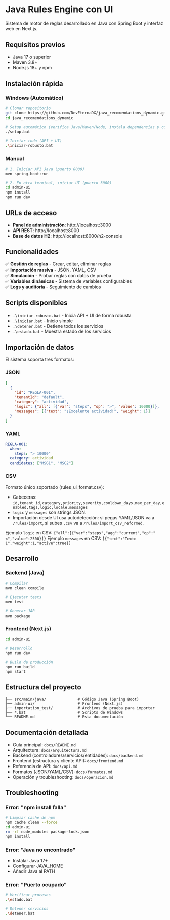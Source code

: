 # Java Rules Engine con UI

Sistema de motor de reglas desarrollado en Java con Spring Boot y interfaz web en Next.js.

## Requisitos previos

- Java 17 o superior
- Maven 3.8+
- Node.js 18+ y npm

## Instalación rápida

### Windows (Automático)
```bash
# Clonar repositorio
git clone https://github.com/DevEternaDX/java_recomendations_dynamic.git
cd java_recomendations_dynamic

# Setup automático (verifica Java/Maven/Node, instala dependencias y compila)
./setup.bat

# Iniciar todo (API + UI)
.\iniciar-robusto.bat
```

### Manual
```bash
# 1. Iniciar API Java (puerto 8000)
mvn spring-boot:run

# 2. En otra terminal, iniciar UI (puerto 3000)
cd admin-ui
npm install
npm run dev
```

## URLs de acceso

- **Panel de administración**: http://localhost:3000
- **API REST**: http://localhost:8000
- **Base de datos H2**: http://localhost:8000/h2-console

## Funcionalidades

✅ **Gestión de reglas** - Crear, editar, eliminar reglas  
✅ **Importación masiva** - JSON, YAML, CSV  
✅ **Simulación** - Probar reglas con datos de prueba  
✅ **Variables dinámicas** - Sistema de variables configurables  
✅ **Logs y auditoría** - Seguimiento de cambios  

## Scripts disponibles

- `.\iniciar-robusto.bat` - Inicia API + UI de forma robusta
- `.\iniciar.bat` - Inicio simple
- `.\detener.bat` - Detiene todos los servicios
- `.\estado.bat` - Muestra estado de los servicios

## Importación de datos

El sistema soporta tres formatos:

### JSON
```json
[
  {
    "id": "REGLA-001",
    "tenantId": "default",
    "category": "actividad",
    "logic": {"all": [{"var": "steps", "op": ">", "value": 10000}]},
    "messages": [{"text": "¡Excelente actividad!", "weight": 1}]
  }
]
```

### YAML
```yaml
REGLA-001:
  when:
    steps: "> 10000"
  category: actividad
  candidates: ["MSG1", "MSG2"]
```

### CSV
Formato único soportado (rules_ui_format.csv):
- Cabeceras: `id,tenant_id,category,priority,severity,cooldown_days,max_per_day,enabled,tags,logic,locale,messages`
- `logic` y `messages` son strings JSON.
- Importación desde UI usa autodetección: si pegas YAML/JSON va a `/rules/import`, si subes `.csv` va a `/rules/import_csv_reformed`.

Ejemplo `logic` en CSV: `{"all":[{"var":"steps","agg":"current","op":"<","value":2500}]}`
Ejemplo `messages` en CSV: `[{"text":"Texto 1","weight":1,"active":true}]`

## Desarrollo

### Backend (Java)
```bash
# Compilar
mvn clean compile

# Ejecutar tests
mvn test

# Generar JAR
mvn package
```

### Frontend (Next.js)
```bash
cd admin-ui

# Desarrollo
npm run dev

# Build de producción
npm run build
npm start
```

## Estructura del proyecto

```
├── src/main/java/              # Código Java (Spring Boot)
├── admin-ui/                   # Frontend (Next.js)
├── importation_test/           # Archivos de prueba para importar
├── *.bat                       # Scripts de Windows
└── README.md                   # Esta documentación
```

## Documentación detallada

- Guía principal: `docs/README.md`
- Arquitectura: `docs/arquitectura.md`
- Backend (controladores/servicios/entidades): `docs/backend.md`
- Frontend (estructura y cliente API): `docs/frontend.md`
- Referencia de API: `docs/api.md`
- Formatos (JSON/YAML/CSV): `docs/formatos.md`
- Operación y troubleshooting: `docs/operacion.md`

## Troubleshooting

### Error: "npm install falla"
```bash
# Limpiar cache de npm
npm cache clean --force
cd admin-ui
rm -rf node_modules package-lock.json
npm install
```

### Error: "Java no encontrado"
- Instalar Java 17+
- Configurar JAVA_HOME
- Añadir Java al PATH

### Error: "Puerto ocupado"
```bash
# Verificar procesos
.\estado.bat

# Detener servicios
.\detener.bat
```